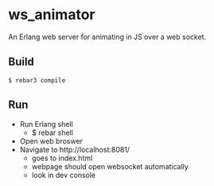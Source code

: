 ws_animator
=====

An Erlang web server for animating in JS over a web socket.

Build
-----

    $ rebar3 compile

Run
-----

- Run Erlang shell
  - $ rebar shell
- Open web broswer
- Navigate to http://localhost:8081/
  - goes to index.html
  - webpage should open websocket automatically
  - look in dev console

